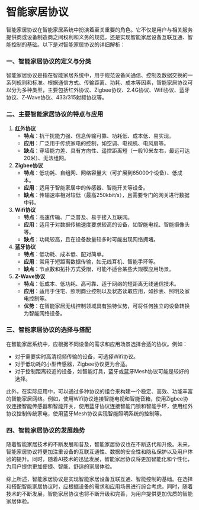 # 智能家居协议

智能家居协议在智能家居系统中扮演着至关重要的角色。它不仅是用户与相关服务提供商或设备制造商之间权利和义务的规范，还是实现智能家居设备互联互通、智能控制的基础。以下是对智能家居协议的详细解析：

### 一、智能家居协议的定义与分类

智能家居协议是指在智能家居系统中，用于规范设备间通信、控制及数据交换的一系列规则和标准。根据通信方式、传输距离、功耗、成本等因素，智能家居协议可以分为多种类型，主要包括红外协议、Zigbee协议、2.4G协议、Wifi协议、蓝牙协议、Z-Wave协议、433/315射频协议等。

### 二、主要智能家居协议的特点与应用

1. **红外协议**
   - **特点**：抗干扰能力强、信息传输可靠、功耗低、成本低、易实现。
   - **应用**：广泛用于传统家电的控制，如空调、电视机、电风扇等。
   - **缺点**：穿墙能力差、具有方向性、遥控距离短（一般10米左右，最远可达20米）、无法组网。
2. **Zigbee协议**
   - **特点**：低功耗、自组网、网络容量大（可扩展到65000个设备）、低成本。
   - **应用**：适用于智能家居中的传感器、智能开关等设备。
   - **缺点**：传输速率相对较低（最高250kbit/s），且需要专门的网关进行数据中转。
3. **Wifi协议**
   - **特点**：高速传输、广泛普及、易于接入互联网。
   - **应用**：适用于对数据传输速度要求较高的设备，如智能电视、智能摄像头等。
   - **缺点**：功耗较高，且在设备数量较多时可能出现网络拥堵。
4. **蓝牙协议**
   - **特点**：低功耗、成本低、配对简单。
   - **应用**：常用于短距离数据传输，如无线耳机、智能手环等。
   - **缺点**：节点数和拓扑方式受限，可能不适合某些大规模应用场景。
5. **Z-Wave协议**
   - **特点**：低成本、低功耗、高可靠、适于网络的短距离无线通信技术。
   - **应用**：适用于住宅、照明商业控制以及状态读取应用，如抄表、照明及家电控制等。
   - **优势**：在智能家居无线控制领域具有独特优势，可将任何独立的设备转换为智能网络设备。

### 三、智能家居协议的选择与搭配

在智能家居系统中，应根据不同设备的需求和应用场景选择合适的协议。例如：

- 对于需要实时高清视频传输的设备，可选择Wifi协议。
- 对于低功耗的小型传感器，Zigbee协议更为合适。
- 对于控制距离较近的设备，如智能灯具，蓝牙或蓝牙Mesh协议可能是较好的选择。

此外，在实际应用中，可以通过多种协议的组合来构建一个稳定、高效、功能丰富的智能家居网络。例如，使用Wifi协议连接智能电视和智能音箱，使用Zigbee协议连接智能传感器和智能开关，使用蓝牙协议连接智能门锁和智能手环，使用红外协议控制传统家电，使用蓝牙Mesh协议实现智能照明系统的控制等。

### 四、智能家居协议的发展趋势

随着智能家居技术的不断发展和普及，智能家居协议也在不断迭代和升级。未来，智能家居协议将更加注重设备的互联互通性、数据的安全性和隐私保护以及用户体验的提升。同时，随着AI技术的迅猛发展，智能家居协议将更加智能化和个性化，为用户提供更加便捷、智能、舒适的家居体验。

综上所述，智能家居协议是实现智能家居设备互联互通、智能控制的基础。在选择和搭配智能家居协议时，应根据设备的需求和应用场景进行综合考虑。同时，随着技术的不断发展，智能家居协议也将不断升级和完善，为用户提供更加优质的智能家居体验。